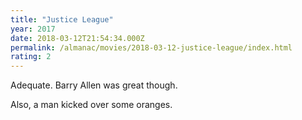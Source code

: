 ```yaml
---
title: "Justice League"
year: 2017
date: 2018-03-12T21:54:34.000Z
permalink: /almanac/movies/2018-03-12-justice-league/index.html
rating: 2
---
```


Adequate. Barry Allen was great though.

Also, a man kicked over some oranges.